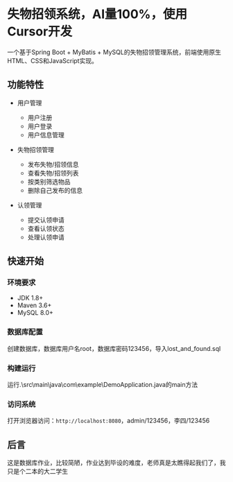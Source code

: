  # 失物招领系统，AI量100%，使用Cursor开发

一个基于Spring Boot + MyBatis + MySQL的失物招领管理系统，前端使用原生HTML、CSS和JavaScript实现。

## 功能特性

- 用户管理
  - 用户注册
  - 用户登录
  - 用户信息管理

- 失物招领管理
  - 发布失物/招领信息
  - 查看失物/招领列表
  - 按类别筛选物品
  - 删除自己发布的信息

- 认领管理
  - 提交认领申请
  - 查看认领状态
  - 处理认领申请

## 快速开始

### 环境要求
- JDK 1.8+
- Maven 3.6+
- MySQL 8.0+

### 数据库配置
创建数据库，数据库用户名root，数据库密码123456，导入lost_and_found.sql

### 构建运行
运行.\src\main\java\com\example\DemoApplication.java的main方法

### 访问系统
打开浏览器访问：`http://localhost:8080`，admin/123456，李四/123456

## 后言
这是数据库作业，比较简陋，作业达到毕设的难度，老师真是太瞧得起我们了，我只是个二本的大二学生
